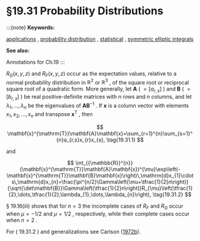 # §19.31 Probability Distributions

:::{note}
**Keywords:**

[applications](http://dlmf.nist.gov/search/search?q=applications) , [probability distribution](http://dlmf.nist.gov/search/search?q=probability%20distribution) , [statistical](http://dlmf.nist.gov/search/search?q=statistical) , [symmetric elliptic integrals](http://dlmf.nist.gov/search/search?q=symmetric%20elliptic%20integrals)

**See also:**

Annotations for Ch.19
:::

$R_{G}\left(x,y,z\right)$ and $R_{F}\left(x,y,z\right)$ occur as the expectation values, relative to a normal probability distribution in ${\mathbb{R}}^{2}$ or ${\mathbb{R}}^{3}$ , of the square root or reciprocal square root of a quadratic form. More generally, let $\mathbf{A}$ ( $=[a_{r,s}]$ ) and $\mathbf{B}$ ( $=[b_{r,s}]$ ) be real positive-definite matrices with $n$ rows and $n$ columns, and let $\lambda_{1},\dots,\lambda_{n}$ be the eigenvalues of $\mathbf{A}\mathbf{B}^{-1}$ . If $\mathbf{x}$ is a column vector with elements $x_{1},x_{2},\dots,x_{n}$ and transpose $\mathbf{x}^{\mathrm{T}}$ , then


<a id="E1"></a>
$$
\mathbf{x}^{\mathrm{T}}\mathbf{A}\mathbf{x}=\sum_{r=1}^{n}\sum_{s=1}^{n}a_{r,s}x_{r}x_{s}, \tag{19.31.1}
$$

and


<a id="E2"></a>
$$
\int_{{\mathbb{R}}^{n}}(\mathbf{x}^{\mathrm{T}}\mathbf{A}\mathbf{x})^{\mu}\exp\left(-\mathbf{x}^{\mathrm{T}}\mathbf{B}\mathbf{x}\right)\,\mathrm{d}x_{1}\cdots\,\mathrm{d}x_{n}=\frac{\pi^{n/2}\Gamma\left(\mu+\tfrac{1}{2}n\right)}{\sqrt{\det\mathbf{B}}\Gamma\left(\tfrac{1}{2}n\right)}R_{\mu}\left(\tfrac{1}{2},\dots,\tfrac{1}{2};\lambda_{1},\dots,\lambda_{n}\right), \tag{19.31.2}
$$

§ 19.16(iii) shows that for $n=3$ the incomplete cases of $R_{F}$ and $R_{G}$ occur when $\mu=-1/2$ and $\mu=1/2$ , respectively, while their complete cases occur when $n=2$ .

For ( 19.31.2 ) and generalizations see Carlson ([1972b](./bib/C.html#bib431 "Intégrandes à deux formes quadratiques")).
